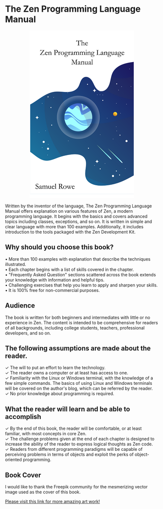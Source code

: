 # The Zen Programming Language Manual

<p align="center">
  <img src="https://github.com/itssamuelrowe/The-Zen-Programming-Language-Manual/raw/master/cover.png" alt="The cover of The Zen Programming Language Manual" />
</p>

Written by the inventor of the language, The Zen Programming Language Manual offers explanation on various features of Zen, a modern programming language. It begins with the basics and covers advanced topics including classes, exceptions, and so on. It is written in simple and clear language with more than 100 examples. Additionally, it includes introduction to the tools packaged with the Zen Development Kit.

## Why should you choose this book?

• More than 100 examples with explanation that describe the techniques illustrated.  
• Each chapter begins with a list of skills covered in the chapter.  
• "Frequently Asked Question" sections scattered across the book extends your knowledge with information and helpful tips.  
• Challenging exercises that help you learn to apply and sharpen your skills.  
• It is 100% free for non-commercial purposes.  

## Audience
The book is written for both beginners and intermediates with little or no experience in Zen. The content is intended to be comprehensive for readers of all backgrounds, including college students, teachers, professional developers, and so on.

## The following assumptions are made about the reader.

✓ The will to put an effort to learn the technology.  
✓ The reader owns a computer or at least has access to one.  
✓ Familiarity with the Linux or Windows terminal, with the knowledge of a few simple commands. The basics of using Linux and Windows terminals will be covered on the author's blog, which can be referred by the reader.  
✓ No prior knowledge about programming is required.

## What the reader will learn and be able to accomplish
✓ By the end of this book, the reader will be comfortable, or at least familiar, with most concepts in core Zen.  
✓ The challenge problems given at the end of each chapter is designed to increase the ability of the reader to express logical thoughts as Zen code.  
✓ Readers from different programming paradigms will be capable of perceiving problems in terms of objects and exploit the perks of object-oriented programming.  

## Book Cover

I would like to thank the Freepik community for the mesmerizing vector image used
as the cover of this book.

<a href="https://www.freepik.com/free-photos-vectors/banner">Please visit this link for more amazing art work!</a>